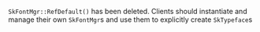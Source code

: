 `SkFontMgr::RefDefault()` has been deleted. Clients should instantiate and manage their own
`SkFontMgr`s and use them to explicitly create `SkTypeface`s